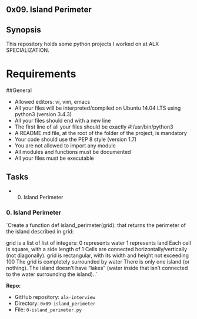 ## 0x09. Island Perimeter


## Synopsis
This repository holds some python projects I worked on at ALX SPECIALIZATION.

# Requirements
##General
* Allowed editors: vi, vim, emacs
* All your files will be interpreted/compiled on Ubuntu 14.04 LTS using python3 (version 3.4.3)
* All your files should end with a new line
* The first line of all your files should be exactly #!/usr/bin/python3
* A README.md file, at the root of the folder of the project, is mandatory
* Your code should use the PEP 8 style  (version 1.7)
* You are not allowed to import any module
* All modules and functions must be documented
* All your files must be executable


## Tasks

* 0. Island Perimeter

### 0. Island Perimeter

`Create a function def island_perimeter(grid): that returns the perimeter of the island described in grid:

grid is a list of list of integers:
0 represents water
1 represents land
Each cell is square, with a side length of 1
Cells are connected horizontally/vertically (not diagonally).
grid is rectangular, with its width and height not exceeding 100
The grid is completely surrounded by water
There is only one island (or nothing).
The island doesn’t have “lakes” (water inside that isn’t connected to the water surrounding the island)..`

**Repo:**

*   GitHub repository: `alx-interview`
*   Directory: `0x09-island_perimeter`
*   File: `0-island_perimeter.py`
